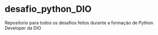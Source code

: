 # desafio_python_DIO

Repositorio para todos os desafios feitos durante a formação de Python Developer da DIO

